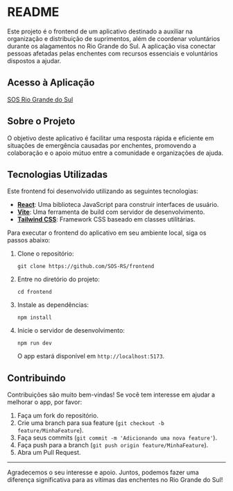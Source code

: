 # README

Este projeto é o frontend de um aplicativo destinado a auxiliar na organização e distribuição de suprimentos, além de coordenar voluntários durante os alagamentos no Rio Grande do Sul. A aplicação visa conectar pessoas afetadas pelas enchentes com recursos essenciais e voluntários dispostos a ajudar.

## Acesso à Aplicação

[SOS Rio Grande do Sul](https://sos-rs.com/)

## Sobre o Projeto

O objetivo deste aplicativo é facilitar uma resposta rápida e eficiente em situações de emergência causadas por enchentes, promovendo a colaboração e o apoio mútuo entre a comunidade e organizações de ajuda.

## Tecnologias Utilizadas

Este frontend foi desenvolvido utilizando as seguintes tecnologias:

- [**React**](https://react.dev/): Uma biblioteca JavaScript para construir interfaces de usuário.
- [**Vite**](https://vitejs.dev/guide/): Uma ferramenta de build com servidor de desenvolvimento.
- [**Tailwind CSS**](https://tailwindcss.com/docs/installation): Framework CSS baseado em classes utilitárias.

Para executar o frontend do aplicativo em seu ambiente local, siga os passos abaixo:

1. Clone o repositório:
   ```
   git clone https://github.com/SOS-RS/frontend
   ```
2. Entre no diretório do projeto:
   ```
   cd frontend
   ```
3. Instale as dependências:
   ```
   npm install
   ```
4. Inicie o servidor de desenvolvimento:
   ```
   npm run dev
   ```
   O app estará disponível em `http://localhost:5173`.

## Contribuindo

Contribuições são muito bem-vindas! Se você tem interesse em ajudar a melhorar o app, por favor:

1. Faça um fork do repositório.
2. Crie uma branch para sua feature (`git checkout -b feature/MinhaFeature`).
3. Faça seus commits (`git commit -m 'Adicionando uma nova feature'`).
4. Faça push para a branch (`git push origin feature/MinhaFeature`).
5. Abra um Pull Request.

---

Agradecemos o seu interesse e apoio. Juntos, podemos fazer uma diferença significativa para as vítimas das enchentes no Rio Grande do Sul!

